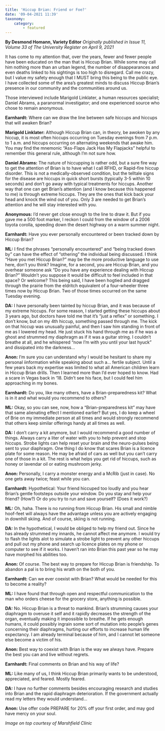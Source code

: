 ```yaml
---
title: 'Hiccup Brian: Friend or Foe?'
date: '09-04-2021 11:39'
taxonomy:
    category:
        - featured
---
```


**By Desmond Homann, Variety Editor** _Originally published in Issue 11, Volume 33 of The University Register on April 9, 2021_

It has come to my attention that, over the years, fewer and fewer people have been educated on the man that is Hiccup Brian. While some may call him nothing more than an urban legend, the number of disappearances and even deaths linked to his sightings is too high to disregard. Call me crazy, but I value my safety enough that I MUST bring this being to the public eye. I have collected some of the area’s greatest minds to discuss Hiccup Brian’s presence in our community and the communities around us. 

Those interviewed include Marigold Linklater, a human resources specialist; Daniel Abrams, a paranormal investigator; and one experienced source who chose to remain anonymous. 

**Earnhardt:** Where can we draw the line between safe hiccups and hiccups that will awaken Brian?

**Marigold Linklater:** Although Hiccup Brian can, in theory, be awoken by any hiccup, it is most often hiccups occurring on Tuesday evenings from 7 p.m. to 1 a.m. and hiccups occurring on alternating weekends that awake him. You may find the mnemonic “Ass-Flaps Jack Has My Flapjacks” helpful to remember this general rule, although I’m not sure how.

**Daniel Abrams:** The nature of hiccupping is rather odd, but a sure fire way to get the attention of Brian is to have what I call RFHD, or Rapid-fire hiccup disorder. This is not a medically-observed condition, but the telltale signs for the disease are hiccups in quick short bursts (typically 3-5 within 10 seconds) and don’t go away with typical treatments for hiccups. Another way that one can get Brian’s attention (and I know because this happened to me) is through extreme hiccups. They are the ones that kick back your head and knock the wind out of you. Only 3 are needed to get Brian’s attention and he will stay interested with you.

**Anonymous:** I’d never get close enough to the line to draw it. But if you gave me a 500 foot marker, I reckon I could from the window of a 2006 toyota corolla, speeding down the desert highway on a warm summer night.


**Earnhardt:** Have you ever personally encountered or been tracked down by Hiccup Brian?

**ML:** I find the phrases “personally encountered” and “being tracked down by” can have the effect of “othering” the individual being discussed. I think “Have you met Hiccup Brian?” may be the more productive language to use here, don’t you think? Imagine, for a second, you are Hiccup Brian, and you overhear someone ask “Do you have any experience dealing with Hiccup Brian?” Wouldn’t you suppose it would be difficult to feel included in that space? Or welcome? This being said, I have been hogtied and dragged through the prairie from the eldritch equivalent of a four-wheeler three times now by Hiccup Brian. Two of those times occurred on the same Tuesday evening.

**DA:** I have personally been tainted by hiccup Brian, and it was because of my extreme hiccups. For some reason, I started getting these hiccups about 3 years ago, but doctors have told me that it’s “just a reflex” or something. I don’t know, but on my 4th hiccup, something passed through me. The kick on that hiccup was unusually painful, and then I saw him standing in front of me as I lowered my head. He just stuck his hand through me as if he was a ghost and strummed my diaphragm as if it was a guitar string. I couldn’t breathe at all, and he whispered “now I’m with you until your last hyuck” and dissipated into the darkness...

**Anon:** I’m sure you can understand why I would be hesitant to share my personal iinformation while speaking about such a... fertile subject. Until a few years back my expertise was limited to what all American children learn in Hiccup Brian drills. Then I learned more than I’d ever hoped to know. Had a scare in Vegas back in ‘18. Didn’t see his face, but I could feel him approaching in my bones.


**Earnhardt:** Do you, like many others, have a Brian-preparedness kit? What is in it and what would you recommend to others? 

**ML:** Okay, so you can see, now, how a “Brian-preparedness kit” may have that same alienating effect I mentioned earlier? But yes, I do keep a wheel of Brie on my immediate person at all times and would strongly recommend that others keep similar offerings handy at all times as well.

**DA:** I don’t carry a kit anymore, but I would recommend a good number of things. Always carry a liter of water with you to help prevent and stop hiccups. Strobe lights can help reset your brain and the neuro-pulses being sent to your diaphragm. One thing I do know that scares Brian is a licence plate for some reason. He may be afraid of cars as well but you can’t carry one of those in a kit. The rest is what helps you get rid of hiccups, such as honey or lavendar oil or eating mushroom jerky.

**Anon:** Personally, I carry a monster energy and a McRib (just in case). No one gets away twice; feast while you can. 


**Earnhardt:** Hypothetical: Your friend hiccuped too loudly and you hear Brian’s gentle footsteps outside your window. Do you stay and help your friend? (How?) Or do you try to run and save yourself? (Does it work?)

**ML:** Oh, haha. There is no running from Hiccup Brian. His small and nimble hoof-feet will always have the advantage unless you are actively engaging in downhill skiing. And of course, skiing is not running.

**DA:** In the hypothetical, I would be obliged to help my friend out. Since he has already strummed my innards, he cannot affect me anymore. I would try to flash the lights alot to simulate a strobe light to prevent any other hiccups and pull out my phone and search up licence plates on my phone or computer to see if it works. I haven’t ran into Brian this past year so he may have morphed his abilities too.

**Anon:** Of course. The best way to prepare for Hiccup Brian is friendship. To abandon a pal is to bring his wrath on the both of you.


**Earnhardt:** Can we ever coexist with Brian? What would be needed for this to become a reality?

**ML:** I have found that through open and respectful communication to the man who orders cheese for the grocery store, anything is possible.

**DA:** No. Hiccup Brian is a threat to mankind. Brian’s strumming causes your diaphragm to overuse it self and it rapidly decreases the strength of the organ, eventually making it impossible to breathe. If he gets enough humans, it could possibly ingrain some sort of mutation into people’s genes concerning their diaphragms, hurting our efforts to increase human life expectancy. I am already terminal because of him, and I cannot let someone else become a victim of his.

**Anon:** Best way to coexist with Brian is the way we always have. Prepare the best you can and live without regrets.


**Earnhardt:** Final comments on Brian and his way of life?

**ML:** Like many of us, I think Hiccup Brian primarily wants to be understood, appreciated, and feared. Mostly feared. 

**DA:** I have no further comments besides encouraging research and studies into Brian and the rapid diaphragm deterioration. If the government actually read my letters they would understand...

**Anon:** Use offer code PREPARE for 20% off your first order, and may god have mercy on your soul.

_Image on top courtesy of Marshfield Clinic_